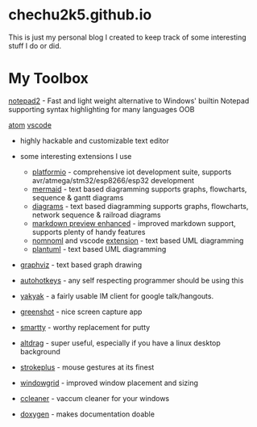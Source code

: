 # chechu2k5.github.io

This is just my personal blog I created to keep track of some interesting stuff I do or did.

# My Toolbox

[notepad2](http://xhmikosr.github.io/notepad2-mod/) - Fast and light weight alternative to Windows' builtin Notepad supporting syntax highlighting for many languages OOB

[atom](https://atom.io)
[vscode](https://code.visualstudio.com/)

* highly hackable and customizable text editor
* some interesting extensions I use
  * [platformio](https://platformio.org/) - comprehensive iot development suite, supports avr/atmega/stm32/esp8266/esp32 development
  * [mermaid](https://atom.io/packages/atom-mermaid) - text based diagramming supports graphs, flowcharts, sequence & gantt diagrams
  * [diagrams](https://atom.io/packages/diagrams) - text based diagramming supports graphs, flowcharts, network sequence & railroad diagrams
  * [markdown preview enhanced](https://atom.io/packages/markdown-preview-enhanced) - improved markdown support, supports plenty of handy features
  * [nomnoml](http://www.nomnoml.com/) and vscode [extension](https://marketplace.visualstudio.com/items?itemName=doctorrustynelson.vscode-nomnoml) - text based UML diagramming
  * [plantuml](http://plantuml.com/) - text based UML diagramming

* [graphviz](http://www.graphviz.org/) - text based graph drawing
* [autohotkeys](https://autohotkey.com/) - any self respecting programmer should be using this
* [yakyak](https://github.com/yakyak/yakyak) - a fairly usable IM client for google talk/hangouts.
* [greenshot](http://getgreenshot.org/) - nice screen capture app
* [smartty](http://smartty.sysprogs.com/) - worthy replacement for putty
* [altdrag](https://stefansundin.github.io/altdrag/) - super useful, especially if you have a linux desktop background
* [strokeplus](https://www.strokesplus.com/) - mouse gestures at its finest
* [windowgrid](http://windowgrid.net) - improved window placement and sizing
* [ccleaner](https://www.ccleaner.com/) - vaccum cleaner for your windows
* [doxygen](http://www.doxygen.org/) - makes documentation doable
